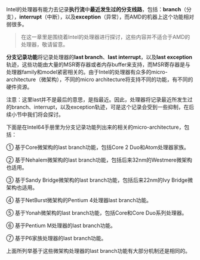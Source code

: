 Intel的处理器有能力去记录**执行流**中**最近发生过的分支线路**，包括：**branch**（分支），**interrupt**（中断），以及**exception**（异常），而AMD的机器上这个功能相对弱很多。

>在这一章里是围绕着Intel的处理器进行探讨，这些内容并不适合于AMD的处理器，敬请留意。

**分支记录功能**将记录处理器的**last branch**、**last interrupt**，以及**last exception**轨迹，这些功能由大量的MSR寄存器或者内存buffer来支持，而MSR寄存器是与处理器family和model紧密相关的。由于Intel的处理器有众多的micro-architecture（微架构），不同的micro architecture将支持不同的功能，有不同的硬件资源。

注意：这里last并不是最后的意思，是指最近。因此，处理器将记录最近所发生过的branch、interrupt，以及exception轨迹，可是这个记录会受到一些抑制，在后续小节中我们将会探讨。

下面是在Intel64手册里为分支记录功能列出来的相关的micro-architecture，包括：

① 基于Core微架构的last branch功能，包括Core 2 Duo和Atom处理器家族。

② 基于Nehalem微架构的last branch功能，包括后来32nm的Westmere微架构也适用。

③ 基于Sandy Bridge微架构的last branch功能，包括后来22nm的Ivy Bridge微架构也适用。

④ 基于NetBurst微架构的Pentium 4处理器last branch功能。

⑤ 基于Yonah微架构的last branch功能，包括Core和Core Duo系列处理器。

⑥ 基于Pentium M处理器的last branch功能。

⑦ 基于P6家族处理器的last branch功能。

上面所列举基于这些微架构处理器的last branch功能有大部分机制还是相同的。